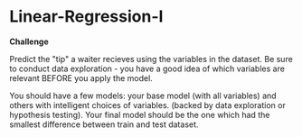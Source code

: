 # Linear-Regression-I

**Challenge**

Predict the "tip" a waiter recieves using the variables in the dataset. Be sure to conduct data exploration - you have a good idea of which variables are relevant BEFORE you apply the model. 

You should have a few models: your base model (with all variables) and others with intelligent choices of variables.  (backed by data exploration or hypothesis testing). Your final model should be the one which had the smallest difference between train and test dataset. 

